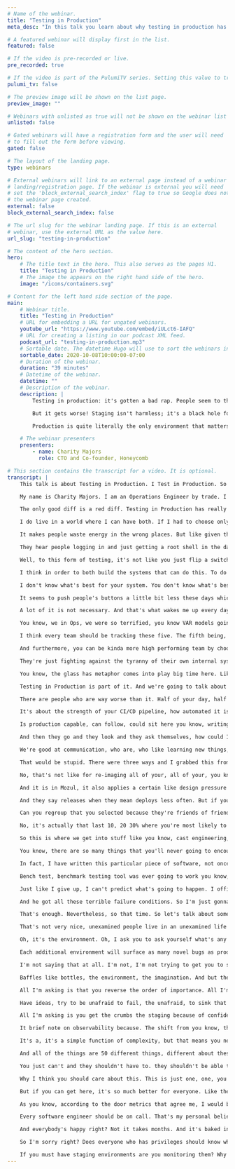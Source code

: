 ```yaml
---
# Name of the webinar.
title: "Testing in Production"
meta_desc: "In this talk you learn about why testing in production has gotten a bad rap and techniques to validate your applications and code in production."

# A featured webinar will display first in the list.
featured: false

# If the video is pre-recorded or live.
pre_recorded: true

# If the video is part of the PulumiTV series. Setting this value to true will list the video in the "PulumiTV" section.
pulumi_tv: false

# The preview image will be shown on the list page.
preview_image: ""

# Webinars with unlisted as true will not be shown on the webinar list
unlisted: false

# Gated webinars will have a registration form and the user will need
# to fill out the form before viewing.
gated: false

# The layout of the landing page.
type: webinars

# External webinars will link to an external page instead of a webinar
# landing/registration page. If the webinar is external you will need
# set the 'block_external_search_index' flag to true so Google does not index
# the webinar page created.
external: false
block_external_search_index: false

# The url slug for the webinar landing page. If this is an external
# webinar, use the external URL as the value here.
url_slug: "testing-in-production"

# The content of the hero section.
hero:
    # The title text in the hero. This also serves as the pages H1.
    title: "Testing in Production"
    # The image the appears on the right hand side of the hero.
    image: "/icons/containers.svg"

# Content for the left hand side section of the page.
main:
    # Webinar title.
    title: "Testing in Production"
    # URL for embedding a URL for ungated webinars.
    youtube_url: "https://www.youtube.com/embed/iULct6-IAFQ"
    # URL for creating a listing in our podcast XML feed.
    podcast_url: "testing-in-production.mp3"
    # Sortable date. The datetime Hugo will use to sort the webinars in date order.
    sortable_date: 2020-10-08T10:00:00-07:00
    # Duration of the webinar.
    duration: "39 minutes"
    # Datetime of the webinar.
    datetime: ""
    # Description of the webinar.
    description: |
        Testing in production: it's gotten a bad rap. People seem to think it's all about irresponsible YOLO-ing and taking shortcuts around the sacred processes that you rely on to catch bugs in staging, before they make it to prod. Nice theory: completely wrong. Staging areas and controlled environments will never turn up the interesting bugs: that takes real data, real workloads, real concurrency and real chaos. In other words: production.

        But it gets worse! Staging isn't harmless; it's a black hole for limited engineering cycles. By sinking time there you starve yourself of the cycles you should be using engineering tooling and guard rails for production.

        Production is quite literally the only environment that matters, so every moment you spend working anywhere else is time spent absorbing the wrong instincts, running the wrong workflows, and gaining more false confidence in your code. Only production is production, and the only way to gain confidence in your code is to bake it in production over time and a range of workloads. So let's talk about how to do this responsibly -- without impacting your users — using tools ranging from capture/replay to canaries, production load testing to chaos engineering, and the instrumentation-based observability that must brace and validate every effort if you plan to sleep well at night.

    # The webinar presenters
    presenters:
        - name: Charity Majors
          role: CTO and Co-founder, Honeycomb

# This section contains the transcript for a video. It is optional.
transcript: |
    This talk is about Testing in Production. I Test in Production. So do you, everyone does it. Everyone does it, whether they admit it or not. And I actually feel like the problem is not that we do it and it's not that we Test in Production as a problem. It's the fact that we're tuitioning to admit it. Which prevents us from naming what we're doing, identifying it and improving upon it. Things that happen in the dark, don't tend to improve.

    My name is Charity Majors. I am an Operations Engineer by trade. I am the Co-founder of Honeycomb.io. The world's first observability tool. I have spent a career being the first infrastructure engineer who comes into a small team of software engineers and helps them grow up. I really enjoy doing that. I'll do a database stuff. I wrote the Database Reliability Engineering book with Laine. And list functions and I have the observability book coming out for Riley in the next few months. Pre-release copies are available now. And you can tell that I'm from Ops because this is how I feel about software.

    The only good diff is a red diff. Testing in Production has really gotten a bad rap. I'm mostly blame this dude. I feel like it's a funny meme, of course it is. I used to have this poster on my wall, it's hilarious. I don't always test my code but when I do I Test in Production, that's fantastic. But there's like this implicit dichotomy there where it's like this false implication that Testing in Production somehow implies that you don't test many other ways. In fact, you can do both and, and you must do both. And I would argue that Testing in Production is no less important than unit tests, integration tests, all that jazz. In fact, if I had to choose only one and I do not, let's make that perfectly clear.

    I do live in a world where I can have both. If I had to choose only one I would go with the ability to Test in Production because it is the one that is most embedded and grounded in reality. If I could only have unit tests and integration tests and had no ability to look at my software while I was running. I would be worse off that if I could not do a unit and integration tests, but I had full access to a range of rich production testing stuff. But like the idea that you really have one or the other or, or that, you know, good engineer do want another the other is wrong, it's misleading and it makes energy.

    It makes people waste energy in the wrong places. But like given that we all do it. And given that like officially, like anytime that anyone shifts any change, that changes a test right? There's a unit there, a fear to spoke complexity made up of that unique and non repeatable intersection of artifact, deploy process, you know, environment, system state. Everyone does, if you have production, you Test in Production. So what's the big deal right? What's, what's all this fear and fuss about. Well when you say Test in Production, they tend to hear this. You know, they hear Cowboy coding.

    They hear people logging in and just getting a root shell in the database and like hand editing the table schema right? They hear you not giving a shit about your users. And to be clear, those things are really bad. It's fine for knees to jerk a little bit over that. Testing in Production, like any powerful thing, like can be done really badly, really easily, pretty much anything you do in production. It can fall under this category. I would, I would actually argue that the ability to successfully and safely Test in Production requires a significant amount of architectural and automation and sophistication from understanding of the best practices, the ability to design systems and tweak them from the ground up to themselves.

    Well, to this form of testing, it's not like you just flip a switch one day, or you just buy a tool and suddenly you're Testing in Production well, no, that sounds really scary. And that is not possible. Some caution is wise. And it's also true that in some ways you must be this high to ride this ride. You know, like Sam Newman who famously said, Martin Fowler, who said that about microservices, you must have mastered the fundamentals in order to move on to the advanced concepts. You must have mastered unit tests and integration tests to be able to move on to actually running, you know, continuous 20% load tests in production on the same hardware as your production services. You need to have a really strong background in operations.

    I think in order to both build the systems that can do this. To do it successfully, to how to use them and then to pass on that knowledge throughout your internal tribe. You know, like each one, each one of our systems is this really complex, wonderful, beautiful little snowflake right? It is an intrinsically unique, complex socio-technical system. And what that means is you and I could learn broad principles from each other. We can tell specific stories, but the interpretation of those stories, the application of those techniques is to be left up to, you know, the hero, the recipient, because your system is not my system.

    I don't know what's best for your system. You don't know what's best for my system. So a fair dash of humility is often required to because, you know, we can, we can tell you what the rules are all day long but rules are made to be broken. So, and again it is never a substitute for pre-production testing. You can have both. I always test my code that I tested to get in production. This, this is the man we need in our life. I started getting talked about, you know Testing in Production three or four years ago. Mostly I'll be perfectly honest because it made people lose their shit. And I found that hilarious.

    It seems to push people's buttons a little bit less these days which is probably good, but it also makes it less fun. Anyway, I don't think that this is just a fun argument over a provocative phrase though. I think that it is really kind of a struggle for the soul of our industry. And while there is no question in my mind that my side will win. There's quite a lot variance in like how quickly we could win? How decisively, how many engineers you know, out there today like so many engineers are are burning themselves out there. They're giving their all their you know, they're going through the fire they're going through hell and it's not necessary.

    A lot of it is not necessary. And that's what wakes me up every day is, is the just as burning anger at how much of our lives, how much of my life was wasted, bullshit that I didn't need to do. That a computer should have been doing or that you know, this profession can be very inhumane at times. I love it. People always ask, what would you be doing in tech? If you weren't in tech? I'm like I don't fucking know, like, obviously I'd be in tech. I was born to be in tech, but we need to make it more humane. We need better tools and production itself in general. I think it needs a bit of a rebrand.

    You know, we in Ops, we were so terrified, you know VAR models going down. Every time a bad actor showed up that we became very non welcoming shall we say, very like, stand back. It was my turf. Cut you if you tear to step on it. So we've got some, we've got some ground to make up there as well. I really feel like we should try to make production list of the glass castle right? And make it a little bit more of an adult playground. Something like that. Software has some pretty big problems. I assume you all are familiar with the door reports and with Accelerate. Let me get the canonical four questions. How often do you deploy? How long does it take for code to go live? How many of your deploys fail? How long does it take to recover? I would add a fifth.

    I think every team should be tracking these five. The fifth being, how often are you paged outside of work hours? I think every manager should be graphing these. You should be looking at these at least weekly to see if you're headed in the right direction or the wrong direction. And if you haven't read Accelerate I assume all of you have, you seem like smart people. I can't see you, but smart people. But like the key finding from Accelerate was just that, you know these, these first four metrics could tell you how how high performing a team you are or aren't roughly for most people.

    And furthermore, you can be kinda more high performing team by choosing those metrics but by teaching to the test, right by like, by making it so that, you know, your deploys go out much more quickly after your code was written making it so that they, you know, blah, blah, blah. Pessimist to that in order to just show you my, the main thing we wanna focus on but it's just that. There's a big gap between like the [indistinct] elite teams and the rest of us, and it's getting bigger. And if you look at those numbers like deployment time on-demand multiple deploys per day for a week, once per week to once per month for low to medium, that's a lot of wasted hours. That's a lot of time. Some engineers are spending, not doing anything interesting or new, not focusing on learning new skills not doing anything to move the business forward.

    They're just fighting against the tyranny of their own internal systems. All, all this, all of it is pre production, spoiler alert. It's big and it's getting bigger. And we waste a lot of time. This is the Stripe Developer Report. I recommend spending a few minutes of this. If you really want to be shocked sober or, or whatever the equivalent is for you. We waste so much time on, on stuff that doesn't move the business forward. It doesn't move. That doesn't make you learn anything new. Doesn't make you create anything interesting. It just simply doing the work that you have to do in order to get to the work that you want to do? It's reproducing bugs, errors, figuring out what to do, doing the wrong thing cause you couldn't see what you were doing. Having to redo it all. Dealing with technical debt or do yourself in time and space, figuring out what the last people to work on this code base for doing.

    You know, the glass has metaphor comes into play big time here. Like if you can't see where you're going, when you drive down the road, you don't drive very fast, right? When you've got full visibility, yeah you can sit back and cruise. Your feedback loop is going to be long and lossy. And you're going to spend more time just studying yourself and looking for, you know, evidence that you're still on the right path than actually doing the work. What's messed up is that we think this is normal. That we think that this is, just the way it is. She got a job doing software. It's not normal and it's not inevitable. And basically the whole theme of this talk that what I want to talk about is just how do we get there? Because you know there's this enormous shift underway.

    Testing in Production is part of it. And we're going to talk about that a bit, but it's not all of it by any means. And you know, the Delta that you see in the, the elite teams that are just ballooning and reaching escape velocity. These are the teams that are leaning in and adopting all of these new best practices and tools around production. These are the, these are the teams that are abandoning all the wasteland of crap that you know, we'll get to that. Final takeaway from the Stripe Report 42%, 42% of the average engineers time, the average engineers, not even like it.

    There are people who are way worse than it. Half of your day, half your week, half your life goes to bullshit. I think we can do better. And for individuals, it really paid off to be at a high performing team. I this is not a question of how good are you as an engineer? That's not the difference between high performing teams and like elite. A 1000% guarantee [indistinct] because I've been on the both sides of that. It's about the team. It's about the context of the team. It's about you know, the hoops you have to jump through in order to get a pull request accepted.

    It's about the strength of your CI/CD pipeline, how automated it is? How good you have automated error checking? Like all the stuff that enables you to move quickly with confidence. That's what makes you a good engineer right? It's not, it's not that you get to become an elite team by being the best engineer. You get to become an elite engineer. By finding out of the best teams and joining it. And what are those elite teams doing? They're investing in production, observability, instrumentation, picking up the pace, shrinking the time to deploy, you know, educating themselves, making sure that every person on the team is production literate.

    Is production capable, can follow, could sit here you know, writing code, knowing what they're building. They've got you know, that original intent up in their head, it's beautiful. And then they hit, they save their code right? They merge it to main. They stand up and stretch a couple of minutes later, it's in production and they go look at it using the same eyes that they just used, to write the code. They go and they look at it through the lens of the instrumentation. They just wrote asking themselves, how am I going to know if this is working? When it's in production in a few minutes.

    And then they go and they look and they ask themselves, how could I know if it's doing what I wanted it to do or not? And you know what, does anything else look weird while I'm here? If you can get a team full of people who can do that, who are trained to do that, who learned to associate dopamine hits with doing that. You're going to be doing well. By the way, the Honeycomb team our [indistinct] and metrics are about an order of magnitude better than that, of the elite performers in this bubble. And we did not go out and hire all of the best engineers. We hired good engineers.

    We're good at communication, who are, who like learning new things, who were collaborative and who wanted to pick up this crazy ship? We were trying to sell people on, you know, observability. And now there's some of the best engineers in the world. He didn't start out that way. That's cause that's not the direction that that causal loop goes. If you're on a shitty team, nevermind. This is not my excuse to tell everybody to quit their jobs. That's a different talk. Anyway, there are a few different ways though to talk and think about running in production. There's more than one way. When I say, you know, get your shit in a production I don't mean, make sure everybody sees it immediately after you write it. 'Cause you're right.

    That would be stupid. There were three ways and I grabbed this from one of Cindy, Cindy's great articles in Testing in Production because I really liked it. It really maps to the way I've always thought about it, which is, ummh, and she grabbed of course from this some great articles on the dearly departed to Turbine Labs had some great writing about releases. So for deploys, here's what they. Here's how they defined it. It is the process for installing the new version of your services code and production infrastructure.

    No, that's not like for re-imaging all of your, all of your, you know, everything, everything from scratch, it's your business logic right? Your code that you're actively developing. Deployment doesn't have to expose customers to a new version of your service right? And it probably shouldn't nevertheless, you're getting that code into production right? That counts, it totally counts. One thing this does very nicely, is it minimizes it possibly even entirely eliminates the need to maintain separate dev tests and saving environments. Which then invariably become dependencies and need to be kept in sync with production, which takes up half your engineering time.

    And it is in Mozul, it also applies a certain like design pressure on engineers to decouple their services in a manner so that the failure of a test run in production on a given instance of a service does not lead to like cascading failures or user impacting failures of other services right? Designing data models and database chemos to be like non-idempotent requests right? Especially rights, baking all this stuff into your, into your, your tooling. And in the way you you write code is is it, is it is life changing. And then there's a what they had to say about lease releases and often people say deploys when they mean releases.

    And they say releases when they mean deploys less often. But if you've been around the block a few times and seen some software get just like deployed a few times. You probably have some scars from it, which are legitimate. I would never take that wisdom away from you. The ability to like safely release code is one thing. But then the ability to it in a controlled manner, like expose like increasing waves of people to it, it is a different issue. And things that come into play here would be feature flags would be like Canary groups, you know, rolling groups of users. And you need to worry about this, both of the front end sake you know, that UI UX, maybe you want to like start with.

    Can you regroup that you selected because they're friends of friends and family, or you know, their internal users or something you wanted to quit them first. If anybody knows this new thing then you want to like roll it out to other users. There's also a version of the story that, that you can use to the backend, because you know, say you're deploying a change that you know is going to be hitting the caching layer a little bit harder. It's not enough to just do a canary of you know, 10% of your hosts and then like deploy the rest. That's not even enough to like deploy slowly up to 50 and then turn the right.

    No, it's actually that last 10, 20 30% where you're most likely to encounter any shall we say edge cases right? So we're just getting a lot of different kinds of controls here. This has been being referred to by Monk chips and others as progressive deployment. And it was really itching for a name. So I'm delighted to see that it is acquired one. And then there's Post-Release, these are often called Experiments and I will not lie. I have done a string substitute from Test in Production to run some experiments more than once to get a buy in from other teams or higher ups. And the thing you remember like after you've shipped your code is that it's broken, it's already broken. It's broken whether you know it is or not right? Like your distributed system exists in a continuous state of partially partial degradation. And that's the best case scenario.

    So this is where we get into stuff like you know, cast engineering, fault injection, AB tests you know, all these different kinds of experiments. And Cindy had this really great little list that I have kind of copied some stuff from. Here about just like what we're talking about. So there's a wide range of risk profiles here right? A wide range of types of tests. And you can see right. How, how by confining yourself to you know, everything that happens before you hit merge, look at this incredibly rich world of powerful tools that you are starving yourself up for.

    You know, there are so many things that you'll never going to encounter in staging. You just won't, like even the gold standard, you know and I will, I will point out that the closer you get to laying bits down in disk, the more paranoid you should be and the more pre-production testing you should do. So for example anytime you've got a database major version upgrade you bet your ass, I'm going to do some offline testing.

    In fact, I have written this particular piece of software, not once, not twice but three times for three different databases for accomplishing major version upgrades safely where all it does is just sniff 24 hours worth of traffic to the database. And then you know, they've captured it and then it replays it, against a snapshot of the database that was taken at the time that you began sniffing the queries. And we then just run it all, head adjust certain OBS like concurrency and you know, transactions and number of like know whatever, just to see like, is it faster or slower than my old version was for this workload? Nothing else matters for me, for my workload, which means that no, like standard off the shelf bench.

    Bench test, benchmark testing tool was ever going to work you know, gold standard. Even if you had that for your entire distributed system, it would still not solve the Michael Jackson problem where one day Michael Jackson is alive and the next day he's not and you couldn't predict it. I assume it's just, you need to not kill Michael Jackson. You could have predicted it. You probably shouldn't try. Like, this is where you start to just see like the, the wisdom and just giving up control right? It's very thin. It's very Buddhist. It's also just what you do when you're exhausted from drag.

    Just like I give up, I can't predict what's going to happen. I officially quit trying that is and I will just learn to get better at handling whatever the hell does happen right? And therefore you know, from all of that, we got microservices. So you could say it's a blessing and curse, I don't know. You know the answer, you should experiment and learn where you can't under control the experience conditions. This was Sydney's super cute graphic. And I found like the Twitter thread and I always referred to this as like the fourth trimester. Which is this term from, you know, evolutionary biology about how human babies are born. So weak and helpless and dumb. And they just stand there squalling all the time and breaking constantly.

    And he got all these terrible failure conditions. So I'm just gonna run around like picking up after them all the time they grow they slowly like stand in their own two feet. And that's your, that's your code is what I'm saying. Your code is I couldn't really newborn baby that shitting itself all the time and needs you to run around after it cleaning it up, it would be incredibly rude for you as a new code parrot to just go, okay, have fun. I'll be back with another code, maybe in, you know, a week. Like that's not cool. They didn't consent to that. You take care of your own code baby until your code but baby can sleep through the night and wipe its own ass. That should have just been the talk right there.

    That's enough. Nevertheless, so that time. So let's talk about some things that people say about staging the dry me batshit, naive staging questions. Why Test in Production? when you could just be testing in staging? Shouldn't you always like default on the side of adding more confidence by testing and staging though. Isn't that just the mature responsible same thing to do or my favorite? We prefer to find our bugs and staging, not production. Oh gosh shoppers. This is like the, I call it the more staging is always better slash safer bias. And it seems to reign unquestioned, but very stupid, sorry.

    That's not very nice, unexamined people live in an unexamined life over there. In fact, anyone who's spent any time at all with stagey merchants knows that you can decrease confidence by running it in more staging environments. Just as well as you can add confidence. Because very often, very often let me, let me emphasize very, very, very very often something will break in production and will not break in staging. And just as equally likely things will not break in production and will break in staging. And you can choose to spend the rest of your life chasing down differences between the two environments and realizing every time that it was, oh, the instance type. Oh, it's the network. Oh, it's the fact that I can think of that was different.

    Oh, it's the environment. Oh, I ask you to ask yourself what's any of that? Moving the business forward. Another claim that I find naive and laughable is we keep steady in sync with production. It is a representative environment. That's why we taste testing staging so that we can be sure to which I would say, no staging has far more and competent with your laptop than it does with production. And if you're a fan of mythical creatures, maybe that explains your devotion staging environments. Staging facts of life, non prod environments will never look, feel, or behave just like prod.

    Each additional environment will surface as many novel bugs as production does. And you will have to repro on all of them. The best way to find, assuming what you care about is bugs in production. The best way to find those bugs. The only way to find most of those bugs is to consistently practice observability driven development and let slash allow slash for slash you know, two sides of the same, same point. Allow developers who own their software all the way out to watching users run it in production. So nothing to do with state departments but ultimately you're gonna find most production bugs in production and... And here's the thing I'm not saying staging is worthless.

    I'm not saying that at all. I'm not, I'm not trying to get you to stop using staging. I'm not, I think it has some really valid use cases. What burns me is when I see production, get the leftovers. When I see engineers slogging away for days and weeks, trying to get these environments to match up, trying to figure out the differences in the environments, trying to bring up another stage environment, trying to bring up. I shit you not a staging cluster for each developer, the quantity, 100 of years of developer energy that have gotten into these, these stupid things over my life.

    Baffles like bottles, the environment, the imagination. And but then like we come down to like building some guardrails into production, building some better tools for production, getting some sweet sweet software engineering energy to like really tend to production. To shrink that seed to fulfill the promise of continuous delivery. And it's like, oh no, we don't have the time. Oops , that's not gonna fit into our sprints. That's not one of our goals that we've, we've spent all this time. We have lost it, gambling the dice on staging. So we've got nothing less to put in our savings account in production.

    All I'm asking is that you reverse the order of importance. All I'm asking is that you start taking production seriously. You start putting it first that you ask yourself, how can we give our engineers what they need to really understand what their code is doing, while users are interacting with it in production? What do you need? What kind of visibility do you need? What kind of observability do you need? What kind of instrumentation must you do? What kind of tooling to adopt? What kind of shiny young upstart startup named after, sorry, doing it really badly whatever just like, know what you want.

    Have ideas, try to be unafraid to fail, the unafraid, to sink that kind of devotion and do production in feel that it is yours. You know, I feel like sometimes software you just haven't really made the leap to like embodying that personal identification with it being done well right? 'Cause it's opposite job, you know and I actually care less about you actually getting paged and woken up dear suffered years. And I care more about you feeling that ownership in that concern in your gut, it needs to be your baby. You're squalling naked baby on the floor because it is. It's your baby. Where was I? Right, production.

    All I'm asking is you get the crumbs the staging because of confidence is what you're looking for. Production is how you get it. And I just read it through the entire, like second half of that. You have your constraint. The engineering cycles is the scarcest recent resource in your firmament. I know it's my scarcest resource too. And it can feel galling to spend lots of developer cycles on what's feels a little like navel gazing, but it's not it isn't an investment account in the Gloria's first national bank of technical debt going faster and safer right? That's what we learned. So also like Kitty McCaffrey, gave this great talk of people love, there's a link there. Where she showed that you can catch 80% of the bugs at 20% of the effort. And you should, where are you gonna catch him? Use your energy and staging. I started writing something here and I realized it was almost a haikus that I needed to do a haiku staging.

    It brief note on observability because. The shift from you know, these tightly controlled staging environments too you know, the more loosey goosey, you know, production also it tracks our industries shift from monitoring to observability, which is the direct consequences of our shift from known unknowns to unknown unknowns, right? Once our architecture, our infrastructure stops looking like that lamp stack on the left and starts looking more like that national electrical grid on the right. You're inviting so much chaos to live in your house that you just have to seek control. Like you just have to keep your sanity right? You just have to go, alright, it's yours.

    It's a, it's a simple function of complexity, but that means you need real observability right? To do it. And just like in case engineering is a form of testing in production. I've been saying for ages, like if you don't have observability all, you have this chaos not the engineering part, just the chaos. The reason that you need observability with these very specific. And I'm trying to be very specific because it's not about this vendor or that vendor, this it's about can it do the job? And if you can't break down by high cardinality dimensions if you can have high dimensionality, what you can't do at a lower level is compare this test that I just did this experiment that I just ran this cast they just injected with the baseline, right? You have to be able to compare those exact, exact rows with baseline rows and see exactly what is different.

    And all of the things are 50 different things, different about these areas than, than the baseline I need to know. That is one thing different. I need to know that. These are the things that will get you that it is life changing. It is a great leap forward. It is what allows software engineers to speak to systems, the language that they understand. The language they speak all day long, that the language of variables at functionings and API Endpoints. you can't expect software engineers to like translate to low level systems. And you know, this not, you know, all the stuff the slash product, everything will stop printing.

    You just can't and they shouldn't have to. they shouldn't be able to integrate, interact with their code at the level of observability, to be able to ask the simple questions. I just injected this test. What happened? Right? High cardinality is not a nice to have must be able to break down by like one in a 1,000,000 things and then break down right? Okay. So you get the picture. I've read more about this. I just want to emphasize, if you try to do this with a monitoring tool, you will be sad. You will not get the intended effects. So cause, cause again, you'll just be firing off very sophisticated tests and then driving down the road with the blindfold on, because you can't see you as doing right. I'm wrapping up Testing in Production.

    Why I think you should care about this. This is just one, one, you know, one side of the elephant you know, the industry wide shift is like the center of gravity. Gravity is swinging towards production for everyone. It's hard to get right? It is advanced. It is not as easy as running a lamp stack was absolutely will not argue with you there. I will also not argue with you about, you know you can't just drop things, things on people. It has to be a process. You have to do it step by step. You have to have consent. You have to have buy in. You have to have excitement. You have to have results.

    But if you can get here, it's so much better for everyone. Like the competitive advantage of being able to move this quickly to not have to retrace ground over and over, going back to like fixing bugs and like, you know redoing work and like refactoring. So, you know, it makes all the difference and it's hard to explain until people have seen it. And so I'm just gonna assume that I've made my point and move on. If you're on a team that you do not, that is not high performing.

    As you know, according to the door metrics that agree me, I would be antsy if I was you, I would be trying to get out of there and find a place that could bring me up to a higher level. 'Cause that's how that shit works, sorry. Do you treat your deploys like the mission critical product that they are? This is another really important thing. Deploy code is production code just like every feature that you write. Every manager should watch your metrics, they are accountable.

    Every software engineer should be on call. That's my personal belief. There are ways to accomplish ownership and you know, responsibility without, without that necessarily they're not as good or like the whole the whole players that hookup really tight feedback loops that are not lossy right? So that the people who have the power and the context and the ability to change something are the people that get the alerts and they make the changes just like that.

    And everybody's happy right? Not it takes months. And it's baked into being the new normal. This is table stakes. Like if you don't like this, if you're a software engineer don't go work on a 24 seven available service, easy. Plenty of those. It's also a question of training, bringing everyone along right. Don't just drop them in the deep end and go.

    So I'm sorry right? Does everyone who has privileges should know what normal looks like? If you're only looking at your, your metrics and your telemetry when things are bad, you don't know what normal looks like? Everyone should know how to deploy? How to get to a known good state? How you know do this in a controlled way? So that you have fine grain, you know, knobs around canaries should know how to debug in production. She noticed share this knowledge with her coworkers.

    If you must have staging environments are you monitoring them? Why do people sink so much time in these environments when they can't even tell if it's. Here's your cheat sheet. If you want to get better at this. This is how to have a high performance team and elite performing team, either all a good use of your time for almost every definition of to collective you in green tonight, we get some back. Thank you. (upbeat music)
---
```


